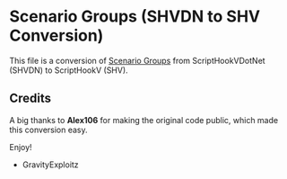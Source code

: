 # Scenario Groups (SHVDN to SHV Conversion)

This file is a conversion of [Scenario Groups](https://www.gta5-mods.com/scripts/scenario-groups) from ScriptHookVDotNet (SHVDN) to ScriptHookV (SHV).

## Credits
A big thanks to **Alex106** for making the original code public, which made this conversion easy.

Enjoy!

- GravityExploitz
